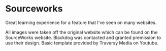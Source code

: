 # Sourceworks
Great learning experience for a feature that I've seen on many websites.

All images were taken off the original website which can be found on the SourceWorks website.
Blackdog was contacted and granted premission to use their design.
Basic template provided by Traversy Media on Youtube.
